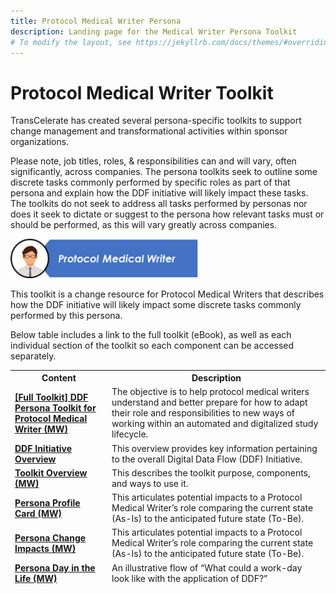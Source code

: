 ```yaml
---
title: Protocol Medical Writer Persona
description: Landing page for the Medical Writer Persona Toolkit
# To modify the layout, see https://jekyllrb.com/docs/themes/#overriding-theme-defaults
---
```

# Protocol Medical Writer Toolkit
TransCelerate has created several persona-specific toolkits to support change management and transformational activities within sponsor organizations. 

Please note, job titles, roles, & responsibilities can and will vary, often significantly, across companies.  The persona toolkits seek to outline some discrete tasks commonly performed by specific roles as part of that persona and explain how the DDF initiative will likely impact these tasks.  The toolkits do not seek to address all tasks performed by personas nor does it seek to dictate or suggest to the persona how relevant tasks must or should be performed, as this will vary greatly across companies. 
<p></p>
<img src="media\images\Protocol Medical Writer - Header.png" width=300>
<p></p>
This toolkit is a change resource for Protocol Medical Writers that describes how the DDF initiative will likely impact some discrete tasks commonly performed by this persona.

Below table includes a link to the full toolkit (eBook), as well as each individual section of the toolkit so each component can be accessed separately. 
 

<table>
 <thead>
  <tr>
   <th>Content</th>
   <th>Description</th>
  </tr>
  <tr>
   <td><strong><a target="_blank" href="documents/persona/Protocol-Medical-Writer-Persona-Toolkit_eBook.pdf">[Full Toolkit] DDF Persona Toolkit for Protocol Medical Writer (MW)</a></strong></td>
   <td>The objective is to help protocol medical writers understand and better prepare for how to adapt their role and responsibilities to new ways of working within an automated and digitalized study lifecycle.</td>
  </tr>
  <tr>
   <td><strong><a target="_blank" href="documents/persona/Infographic%20DDF%20Overview.pdf">DDF Initiative Overview</a></strong></td>
   <td>This overview provides key information pertaining to the overall Digital Data Flow (DDF) Initiative. </td>
  </tr>
  <tr>
   <td><strong><a target="_blank" href="documents/persona/Infographic%20MW%20Persona%20Toolkit%20Overview_FINAL.pdf">Toolkit Overview (MW)</a></strong></td>
   <td>This describes the toolkit purpose, components, and ways to use it.</td>
  </tr>
    <tr>
   <td><strong><a target="_blank" href="documents/persona/Infographic%20MW%20Persona%20Profile%20Card_FINAL.pdf">Persona Profile Card (MW)</a></strong></td>
   <td>This articulates potential impacts to a Protocol Medical Writer’s role comparing the current state (As-Is) to the anticipated future state (To-Be).</td>
  </tr>
    <tr>
   <td><strong><a target="_blank" href="documents/persona/Infographic%20MW%20Persona%20Change%20Impact_FINAL.pdf">Persona Change Impacts (MW)</a></strong></td>
   <td>This articulates potential impacts to a Protocol Medical Writer’s role comparing the current state (As-Is) to the anticipated future state (To-Be).</td>
  </tr>
    <tr>
   <td><strong><a target="_blank" href="documents/persona/Infographic%20MW%20Persona%20Day%20in%20the%20Life_FINAL.pdf">Persona Day in the Life (MW)</a></strong></td>
   <td>An illustrative flow of “What could a work-day look like with the application of DDF?”</td>
  </tr>
 </thead>
</table>
<p></p>
